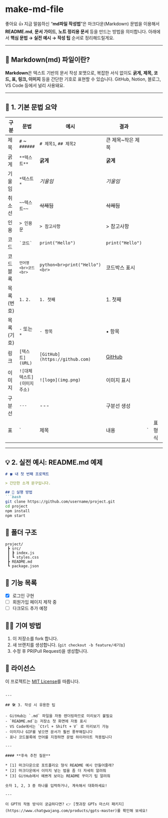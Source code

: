 # make-md-file
좋아요 👍
지금 말씀하신 “**md파일 작성법**”은 마크다운(Markdown) 문법을 이용해서 **README.md**, **문서 가이드**, **노트 정리용 문서** 등을 만드는 방법을 의미합니다.
아래에서 **핵심 문법 → 실전 예시 → 작성 팁** 순서로 정리해드릴게요.

---

## 🧾 Markdown(md) 파일이란?

**Markdown**은 텍스트 기반의 문서 작성 포맷으로,
복잡한 서식 없이도 **굵게, 제목, 코드, 표, 링크, 이미지** 등을 간단한 기호로 표현할 수 있습니다.
GitHub, Notion, 블로그, VS Code 등에서 널리 사용돼요.

---

## 🧱 1. 기본 문법 요약

| 구분     | 문법                           | 예시                             | 결과                           |   |      |      |
| ------ | ---------------------------- | ------------------------------ | ---------------------------- | - | ---- | ---- |
| 제목     | `#` ~ `######`               | `# 제목1`, `## 제목2`              | 큰 제목~작은 제목                   |   |      |      |
| 굵게     | `**텍스트**`                    | **굵게**                         | **굵게**                       |   |      |      |
| 기울임    | `*텍스트*`                      | *기울임*                          | *기울임*                        |   |      |      |
| 취소선    | `~~텍스트~~`                    | ~~삭제됨~~                        | ~~삭제됨~~                      |   |      |      |
| 인용     | `> 인용문`                      | `> 참고사항`                       | > 참고사항                       |   |      |      |
| 코드     | `` `코드` ``                   | `print("Hello")`               | `print("Hello")`             |   |      |      |
| 코드블록   | <code>`언어명<br>코드<br>`</code> | `python<br>print("Hello")<br>` | 코드박스 표시                      |   |      |      |
| 목록(번호) | `1.` `2.`                    | `1. 첫째`                        | 1. 첫째                        |   |      |      |
| 목록(기호) | `-` 또는 `*`                   | `- 항목`                         | • 항목                         |   |      |      |
| 링크     | `[텍스트](URL)`                 | `[GitHub](https://github.com)` | [GitHub](https://github.com) |   |      |      |
| 이미지    | `![대체텍스트](이미지주소)`            | `![logo](img.png)`             | 이미지 표시                       |   |      |      |
| 구분선    | `---`                        | ---                            | 구분선 생성                       |   |      |      |
| 표      | `                            | 제목                             | 내용                           | ` | 표 형식 | 표 표시 |

---

## 💡 2. 실전 예시: README.md 예제

````md
# 🍀 내 첫 번째 프로젝트

> 간단한 소개 문구입니다.

## 🚀 실행 방법
```bash
git clone https://github.com/username/project.git
cd project
npm install
npm start
````

## 📂 폴더 구조

```
project/
 ┣ src/
 ┃ ┣ index.js
 ┃ ┗ styles.css
 ┣ README.md
 ┗ package.json
```

## 🧩 기능 목록

* [x] 로그인 구현
* [ ] 회원가입 페이지 제작 중
* [ ] 다크모드 추가 예정

## 👨‍💻 기여 방법

1. 이 저장소를 fork 합니다.
2. 새 브랜치를 생성합니다. (`git checkout -b feature/새기능`)
3. 수정 후 PR(Pull Request)을 생성합니다.

## 🪪 라이선스

이 프로젝트는 [MIT License](LICENSE)를 따릅니다.

```

---

## 🛠️ 3. 작성 시 유용한 팁

- GitHub는 `.md` 파일을 자동 렌더링하므로 미리보기 불필요  
- `README.md`는 저장소 첫 화면에 자동 표시  
- VS Code에서는 `Ctrl + Shift + V` 로 미리보기 가능  
- 이미지나 GIF를 넣으면 문서가 훨씬 풍부해집니다  
- 표나 코드블록에 언어를 지정하면 문법 하이라이트 적용됩니다  

---

#### **후속 추천 질문**

* [1] 마크다운으로 포트폴리오 형식 README 예시 만들어줄래?  
* [2] 마크다운에서 이미지 넣는 법을 좀 더 자세히 알려줘  
* [3] GitHub에서 예쁘게 보이는 README 꾸미기 팁 알려줘  

숫자 1, 2, 3 중 하나를 입력하거나, 계속해서 대화하세요!

---

이 GPT의 작동 방식이 궁금하다면? 👉 [챗과장 GPTs 마스터 패키지](https://www.chatgwajang.com/products/gpts-master)를 확인해 보세요!
```
